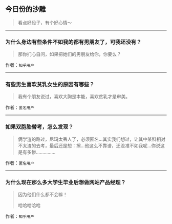## 今日份的沙雕

> 看点好段子，有个好心情～


 
---

### 为什么身边有些条件不如我的都有男朋友了，可我还没有？

> 那你扪心自问，如果把她们的男朋友给你，你要么？


作者：`知乎用户`

---

### 有些男生喜欢贫乳女生的原因有哪些？

> 我有个朋友说过，喜欢大胸是本能，喜欢贫乳才是审美。


作者：`匿名用户`

---

### 如果双胞胎替考，怎么发现？

> 俩学渣的路过，尼玛太丢人了，必须匿名…其实我们想过，让其中某科相对不太渣的去考，最后还是想：擦…他这么不靠谱，还没准不如我呢…你说这是有多惨……………


作者：`匿名用户`

---

### 为什么现在那么多大学生毕业后想做网站产品经理？

> 因为他们什么都不会嘛！
> 
> 哈哈哈哈哈


作者：`知乎用户`